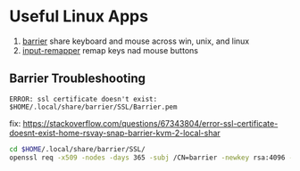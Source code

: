# Useful Linux Apps

1. [barrier](https://github.com/debauchee/barrier) share keyboard and mouse across win, unix, and linux
2. [input-remapper](https://github.com/sezanzeb/input-remapper) remap keys nad mouse buttons


## Barrier Troubleshooting

`ERROR: ssl certificate doesn't exist: $HOME/.local/share/barrier/SSL/Barrier.pem`

fix: https://stackoverflow.com/questions/67343804/error-ssl-certificate-doesnt-exist-home-rsvay-snap-barrier-kvm-2-local-shar

```bash
cd $HOME/.local/share/barrier/SSL/
openssl req -x509 -nodes -days 365 -subj /CN=barrier -newkey rsa:4096 -keyout Barrier.pem -out Barrier.pem
```

